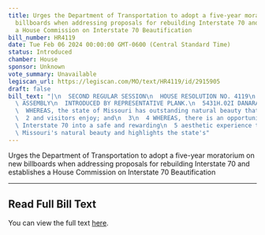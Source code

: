 ```yaml
---
title: Urges the Department of Transportation to adopt a five-year moratorium on new
  billboards when addressing proposals for rebuilding Interstate 70 and establishes
  a House Commission on Interstate 70 Beautification
bill_number: HR4119
date: Tue Feb 06 2024 00:00:00 GMT-0600 (Central Standard Time)
status: Introduced
chamber: House
sponsor: Unknown
vote_summary: Unavailable
legiscan_url: https://legiscan.com/MO/text/HR4119/id/2915905
draft: false
bill_text: "|\n  SECOND REGULAR SESSION\n  HOUSE RESOLUTION NO. 4119\n  102ND GENERAL\
  \ ASSEMBLY\n  INTRODUCED BY REPRESENTATIVE PLANK.\n  5431H.02I DANARADEMANMILLER,ChiefClerk\n\
  \  WHEREAS, the state of Missouri has outstanding natural beauty that Missourians\n\
  \  2 and visitors enjoy; and\n  3\n  4 WHEREAS, there is an opportunity to rebuild\
  \ Interstate 70 into a safe and rewarding\n  5 aesthetic experience that showcases\
  \ Missouri's natural beauty and highlights the state's"
---
```

Urges the Department of Transportation to adopt a five-year moratorium on new billboards when addressing proposals for rebuilding Interstate 70 and establishes a House Commission on Interstate 70 Beautification

---

## Read Full Bill Text

You can view the full text [here](https://legiscan.com/MO/text/HR4119/id/2915905).

